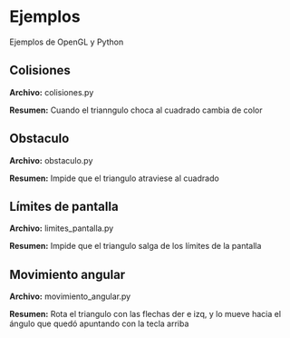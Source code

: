 # Ejemplos

Ejemplos de OpenGL y Python

## Colisiones

**Archivo:** colisiones.py

**Resumen:** Cuando el trianngulo choca al cuadrado cambia de color

## Obstaculo

**Archivo:** obstaculo.py

**Resumen:** Impide que el triangulo atraviese al cuadrado

## Límites de pantalla

**Archivo:** limites_pantalla.py

**Resumen:** Impide que el triangulo salga de los límites de la pantalla

## Movimiento angular

**Archivo:** movimiento_angular.py

**Resumen:** Rota el triangulo con las flechas der e izq, y lo mueve hacia el ángulo que quedó apuntando con la tecla arriba
